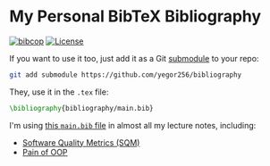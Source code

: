 # My Personal BibTeX Bibliography

[![bibcop](https://github.com/yegor256/bibliography/actions/workflows/bibcop.yml/badge.svg)](https://github.com/yegor256/bibliography/actions/workflows/bibcop.yml)
[![License](https://img.shields.io/badge/license-MIT-green.svg)](https://github.com/yegor256/bibliography/blob/master/LICENSE.txt)

If you want to use it too, just add it as a Git [submodule][submodule]
to your repo:

```bash
git add submodule https://github.com/yegor256/bibliography
```

They, use it in the `.tex` file:

```tex
\bibliography{bibliography/main.bib}
```

I'm using [this `main.bib` file][bib]
in almost all my lecture notes, including:

* [Software Quality Metrics (SQM)](https://github.com/yegor256/sqm)
* [Pain of OOP](https://github.com/yegor256/sqm)

[bib]: https://raw.githubusercontent.com/yegor256/bibliography/refs/heads/master/main.bib
[submodule]: https://git-scm.com/book/en/v2/Git-Tools-Submodules
